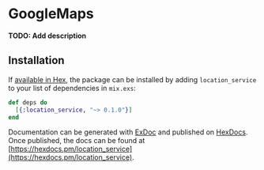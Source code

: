 # GoogleMaps

**TODO: Add description**

## Installation

If [available in Hex](https://hex.pm/docs/publish), the package can be installed
by adding `location_service` to your list of dependencies in `mix.exs`:

```elixir
def deps do
  [{:location_service, "~> 0.1.0"}]
end
```

Documentation can be generated with [ExDoc](https://github.com/elixir-lang/ex_doc)
and published on [HexDocs](https://hexdocs.pm). Once published, the docs can
be found at [https://hexdocs.pm/location_service](https://hexdocs.pm/location_service).

